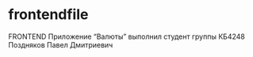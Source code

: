# frontendfile
FRONTEND Приложение “Валюты” выполнил студент группы КБ4248 Поздняков Павел Дмитриевич
